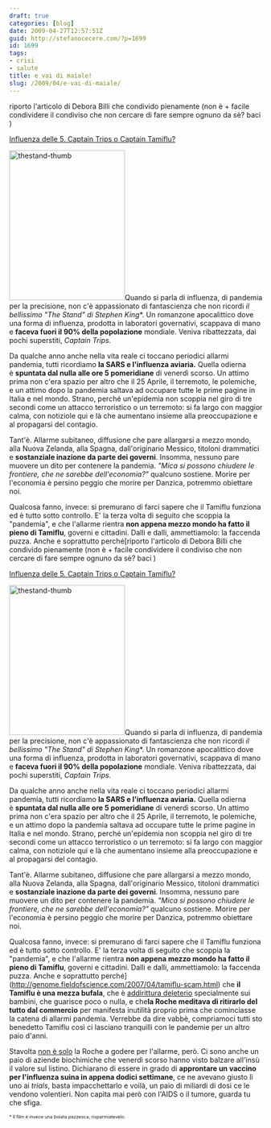 ```yaml
---
draft: true
categories: [blog]
date: 2009-04-27T12:57:51Z
guid: http://stefanocecere.com/?p=1699
id: 1699
tags:
- crisi
- salute
title: e vai di maiale!
slug: /2009/04/e-vai-di-maiale/
---
```


riporto l'articolo di Debora Billi che condivido pienamente (non è + facile condividere il condiviso che non cercare di fare sempre ognuno da sè? baci )

<a rel="bookmark" href="http://crisis.blogosfere.it/2009/04/influenza-delle-5-captain-trips-o-captain-tamiflu.html">Influenza delle 5. Captain Trips o Captain Tamiflu?</a>

<img class="alignleft size-full wp-image-1700" title="thestand-thumb" src="http://stefanocecere.com/wp-content/uploads/sites/3/2009/04/thestand-thumb.jpg" alt="thestand-thumb" width="230" height="298" />Quando si parla di influenza, di pandemia per la precisione, non c'è appassionato di fantascienza che non ricordi **il bellissimo* _"The Stand"_ di Stephen King**. Un romanzone apocalittico dove una forma di influenza, prodotta in laboratori governativi, scappava di mano e **faceva fuori il 90% della popolazione** mondiale. Veniva ribattezzata, dai pochi superstiti, _Captain Trips._

Da qualche anno anche nella vita reale ci toccano periodici allarmi pandemia, tutti ricordiamo **la SARS e l'influenza aviaria.** Quella odierna è **spuntata dal nulla alle ore 5 pomeridiane** di venerdì scorso. Un attimo prima non c'era spazio per altro che il 25 Aprile, il terremoto, le polemiche, e un attimo dopo la pandemia saltava ad occupare tutte le prime pagine in Italia e nel mondo. Strano, perché un'epidemia non scoppia nel giro di tre secondi come un attacco terroristico o un terremoto: si fa largo con maggior calma, con notiziole qui e là che aumentano insieme alla preoccupazione e al propagarsi del contagio.

Tant'è. Allarme subitaneo, diffusione che pare allargarsi a mezzo mondo, alla Nuova Zelanda, alla Spagna, dall'originario Messico, titoloni drammatici e **sostanziale inazione da parte dei governi**. Insomma, nessuno pare muovere un dito per contenere la pandemia. _"Mica si possono chiudere le frontiere, che ne sarebbe dell'economia?"_ qualcuno sostiene. Morire per l'economia è persino peggio che morire per Danzica, potremmo obiettare noi.

Qualcosa fanno, invece: si premurano di farci sapere che il Tamiflu funziona ed è tutto sotto controllo. E' la terza volta di seguito che scoppia la "pandemia", e che l'allarme rientra **non appena mezzo mondo ha fatto il pieno di Tamiflu**, governi e cittadini. Dalli e dalli, ammettiamolo: la faccenda puzza. Anche e soprattutto perché[riporto l'articolo di Debora Billi che condivido pienamente (non è + facile condividere il condiviso che non cercare di fare sempre ognuno da sè? baci )

<a rel="bookmark" href="http://crisis.blogosfere.it/2009/04/influenza-delle-5-captain-trips-o-captain-tamiflu.html">Influenza delle 5. Captain Trips o Captain Tamiflu?</a>

<img class="alignleft size-full wp-image-1700" title="thestand-thumb" src="http://stefanocecere.com/wp-content/uploads/sites/3/2009/04/thestand-thumb.jpg" alt="thestand-thumb" width="230" height="298" />Quando si parla di influenza, di pandemia per la precisione, non c'è appassionato di fantascienza che non ricordi **il bellissimo* _"The Stand"_ di Stephen King**. Un romanzone apocalittico dove una forma di influenza, prodotta in laboratori governativi, scappava di mano e **faceva fuori il 90% della popolazione** mondiale. Veniva ribattezzata, dai pochi superstiti, _Captain Trips._

Da qualche anno anche nella vita reale ci toccano periodici allarmi pandemia, tutti ricordiamo **la SARS e l'influenza aviaria.** Quella odierna è **spuntata dal nulla alle ore 5 pomeridiane** di venerdì scorso. Un attimo prima non c'era spazio per altro che il 25 Aprile, il terremoto, le polemiche, e un attimo dopo la pandemia saltava ad occupare tutte le prime pagine in Italia e nel mondo. Strano, perché un'epidemia non scoppia nel giro di tre secondi come un attacco terroristico o un terremoto: si fa largo con maggior calma, con notiziole qui e là che aumentano insieme alla preoccupazione e al propagarsi del contagio.

Tant'è. Allarme subitaneo, diffusione che pare allargarsi a mezzo mondo, alla Nuova Zelanda, alla Spagna, dall'originario Messico, titoloni drammatici e **sostanziale inazione da parte dei governi**. Insomma, nessuno pare muovere un dito per contenere la pandemia. _"Mica si possono chiudere le frontiere, che ne sarebbe dell'economia?"_ qualcuno sostiene. Morire per l'economia è persino peggio che morire per Danzica, potremmo obiettare noi.

Qualcosa fanno, invece: si premurano di farci sapere che il Tamiflu funziona ed è tutto sotto controllo. E' la terza volta di seguito che scoppia la "pandemia", e che l'allarme rientra **non appena mezzo mondo ha fatto il pieno di Tamiflu**, governi e cittadini. Dalli e dalli, ammettiamolo: la faccenda puzza. Anche e soprattutto perché](http://genome.fieldofscience.com/2007/04/tamiflu-scam.html) che **il Tamiflu è una mezza bufala**, che è [addirittura deleterio](http://sciencedaily.healthology.com/infectious-diseases/article3955.htm) specialmente sui bambini, che guarisce poco o nulla, e che**la Roche meditava di ritirarlo del tutto dal commercio** per manifesta inutilità proprio prima che cominciasse la catena di allarmi pandemia. Verrebbe da dire vabbè, compriamoci tutti sto benedetto Tamiflu così ci lasciano tranquilli con le pandemie per un altro paio d'anni.

Stavolta [non è solo](http://www.reuters.com/article/marketsNews/idUSN2445216420090424?sp=true) la Roche a godere per l'allarme, però. Ci sono anche un paio di aziende biochimiche che venerdì scorso hanno visto balzare all'insù il valore sul listino. Dichiarano di essere in grado di **approntare un vaccino per l'influenza suina in appena dodici settimane**, ce ne avevano giusto lì uno ai _trials_, basta impacchettarlo e voilà, un paio di miliardi di dosi ce le vendono volentieri. Non capita mai però con l'AIDS o il tumore, guarda tu che sfiga.

<span style="font-size: xx-small">* Il film è invece una boiata pazzesca, risparmiatevelo.</span>